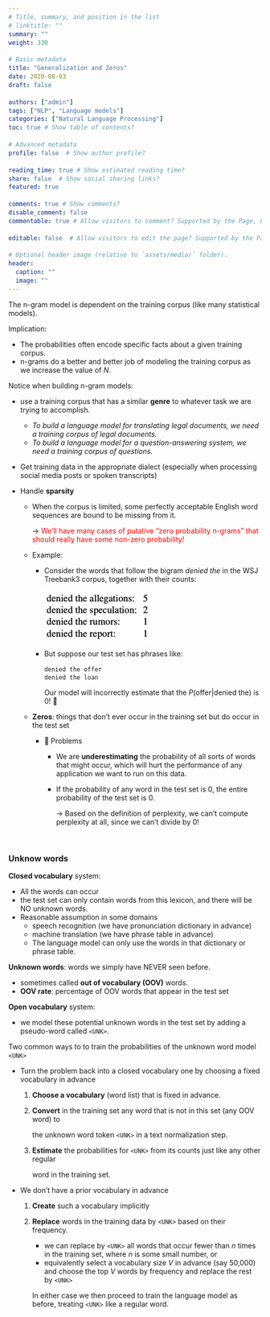 ```yaml
---
# Title, summary, and position in the list
# linktitle: ""
summary: ""
weight: 330

# Basic metadata
title: "Generalization and Zeros"
date: 2020-08-03
draft: false
 
authors: ["admin"]
tags: ["NLP", "Language models"]
categories: ["Natural Language Processing"]
toc: true # Show table of contents?

# Advanced metadata
profile: false  # Show author profile?

reading_time: true # Show estimated reading time?
share: false  # Show social sharing links?
featured: true

comments: true # Show comments?
disable_comment: false
commentable: true # Allow visitors to comment? Supported by the Page, Post, and Docs content types.

editable: false  # Allow visitors to edit the page? Supported by the Page, Post, and Docs content types.

# Optional header image (relative to `assets/media/` folder).
header:
  caption: ""
  image: ""
---
```


The n-gram model is dependent on the training corpus (like many statistical models).

Implication:

- The probabilities often encode specific facts about a given training corpus.
- n-grams do a better and better job of modeling the training corpus as we increase the value of $N$.

Notice when building n-gram models:

- use a training corpus that has a similar **genre** to whatever task we are trying to accomplish.

  - *To build a language model for translating legal documents, we need a training corpus of legal documents.*
  - *To build a language model for a question-answering system, we need a training corpus of questions.*

- Get training data in the appropriate dialect (especially when processing social media posts or spoken transcripts)

- Handle **sparsity**

  - When the corpus is limited, some perfectly acceptable English word sequences are bound to be missing from it.

    $\rightarrow$ <span style="color:red">We’ll have many cases of putative “zero probability n-grams” that should really have some non-zero probability! </span>

  - Example:

    - Consider the words that follow the bigram *denied the* in the WSJ Treebank3 corpus, together with their counts:

      ![截屏2020-06-03 12.03.38](https://raw.githubusercontent.com/EckoTan0804/upic-repo/master/uPic/截屏2020-06-03%2012.03.38-20200803105913667.png)

    - But suppose our test set has phrases like:

      ```
      denied the offer
      denied the loan
      ```

      Our model will incorrectly estimate that the $P(\text{offer}|\text{denied the})$ is 0! 🤪

  - **Zeros**: things that don’t ever occur in the training set but do occur in the test set

    - 🔴 Problems

      - We are **underestimating** the probability of all sorts of words that might occur, which will hurt the performance of any application we want to run on this data.

      - If the probability of any word in the test set is 0, the entire probability of the test set is 0.

        $\rightarrow$ Based on the definition of perplexity, we can’t compute perplexity at all, since we can’t divide by 0!

​				

### Unknow words

**Closed vocabulary** system: 

- All the words can occur
- the test set can only contain words from this lexicon, and there will be NO unknown words.
- Reasonable assumption in some domains
  - speech recognition (we have pronunciation dictionary in advance)
  - machine translation (we have phrase table in advance)
  - The language model can only use the words in that dictionary or phrase table.

**Unknown words**: words we simply have NEVER seen before.

- sometimes called **out of vocabulary (OOV)** words.
- **OOV rate**: percentage of OOV words that appear in the test set 

**Open vocabulary** system: 

- we model these potential unknown words in the test set by adding a pseudo-word called `<UNK>`.

Two common ways to to train the probabilities of the unknown word model `<UNK>`

- Turn the problem back into a closed vocabulary one by choosing a fixed vocabulary in advance

  1. **Choose a vocabulary** (word list) that is fixed in advance.

  2. **Convert** in the training set any word that is not in this set (any OOV word) to

     the unknown word token `<UNK>` in a text normalization step.

  3. **Estimate** the probabilities for `<UNK>` from its counts just like any other regular

     word in the training set.

- We don’t have a prior vocabulary in advance

  1. **Create** such a vocabulary implicitly

  2. **Replace** words in the training data by `<UNK>` based on their frequency.

     - we can replace by `<UNK>` all words that occur fewer than $n$ times in the training set, where $n$ is some small number, or
     - equivalently select a vocabulary size $V$ in advance (say 50,000) and choose the top  $V$ words by frequency and replace the rest by `<UNK>`

     In either case we then proceed to train the language model as before, treating `<UNK>` like a regular word.